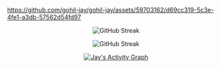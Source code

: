 
https://github.com/gohil-jay/gohil-jay/assets/59703162/d69cc319-5c3e-4fe1-a3db-57562d54fd97

<!-- 
<p align="center">
  <a href="https://jaygohil.com">
  </a>
</p> -->

<p align="center">
  <img src="https://github-readme-streak-stats.herokuapp.com/?user=gohil-jay&theme=dark&fire=87ceeb&ring=87ceeb&currStreakLabel=87ceeb" alt="GitHub Streak" />
</p>

<p align="center">
  <img src="https://github-readme-stats.vercel.app/api?username=gohil-jay&hide=issues&theme=algolia" alt="GitHub Streak" />
</p>

<p align="center">
  <a href="https://github.com/gohil-jay"><img alt="Jay's Activity Graph" src="https://github-readme-activity-graph.cyclic.app/graph?username=gohil-jay&theme=react-dark&color=fff&bg_color=050f2c" /></a>
</p>

<br>
<br>

